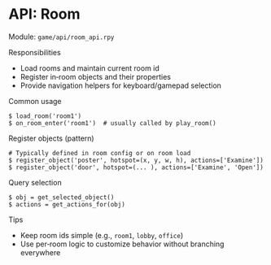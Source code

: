 # API: Room

Module: `game/api/room_api.rpy`

Responsibilities
- Load rooms and maintain current room id
- Register in‑room objects and their properties
- Provide navigation helpers for keyboard/gamepad selection

Common usage
```renpy
$ load_room('room1')
$ on_room_enter('room1')  # usually called by play_room()
```

Register objects (pattern)
```renpy
# Typically defined in room config or on room load
$ register_object('poster', hotspot=(x, y, w, h), actions=['Examine'])
$ register_object('door', hotspot=(... ), actions=['Examine', 'Open'])
```

Query selection
```renpy
$ obj = get_selected_object()
$ actions = get_actions_for(obj)
```

Tips
- Keep room ids simple (e.g., `room1`, `lobby`, `office`)
- Use per‑room logic to customize behavior without branching everywhere

